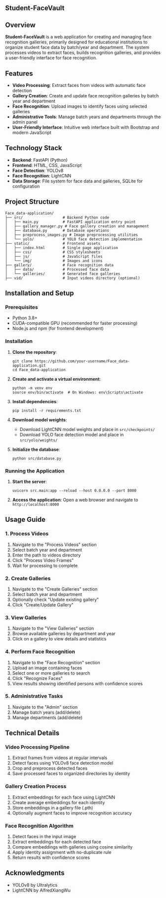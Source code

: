 ## **Student-FaceVault**

## Overview

**Student-FaceVault** is a web application for creating and managing face recognition galleries, primarily designed for educational institutions to organize student face data by batch/year and department. The system processes videos to extract faces, builds recognition galleries, and provides a user-friendly interface for face recognition.

## Features

- **Video Processing**: Extract faces from videos with automatic face detection
- **Gallery Creation**: Create and update face recognition galleries by batch year and department
- **Face Recognition**: Upload images to identify faces using selected galleries
- **Administrative Tools**: Manage batch years and departments through the admin panel
- **User-Friendly Interface**: Intuitive web interface built with Bootstrap and modern JavaScript

## Technology Stack

- **Backend**: FastAPI (Python)
- **Frontend**: HTML, CSS, JavaScript
- **Face Detection**: YOLOv8
- **Face Recognition**: LightCNN
- **Data Storage**: File system for face data and galleries, SQLite for configuration

## Project Structure

```
Face_data-application/
├── src/                  # Backend Python code
│   ├── main.py           # FastAPI application entry point
│   ├── gallery_manager.py # Face gallery creation and management
│   ├── database.py       # Database operations
│   ├── preprocess_images.py # Image preprocessing utilities
│   └── yolo/             # YOLO face detection implementation
├── static/               # Frontend assets
│   ├── index.html        # Single page application
│   ├── css/              # CSS stylesheets
│   ├── js/               # JavaScript files
│   └── img/              # Images and icons
├── gallery/              # Face recognition data
│   ├── data/             # Processed face data
│   └── galleries/        # Generated face galleries
├── vid/                  # Input videos directory (optional)
```

## Installation and Setup

### Prerequisites

- Python 3.8+
- CUDA-compatible GPU (recommended for faster processing)
- Node.js and npm (for frontend development)

### Installation

1. **Clone the repository**:

   ```
   git clone https://github.com/your-username/Face_data-application.git
   cd Face_data-application
   ```
2. **Create and activate a virtual environment**:

   ```
   python -m venv env
   source env/bin/activate  # On Windows: env\Scripts\activate
   ```
3. **Install dependencies**:

   ```
   pip install -r requirements.txt
   ```
4. **Download model weights**:

   - Download LightCNN model weights and place in `src/checkpoints/`
   - Download YOLO face detection model and place in `src/yolo/weights/`
5. **Initialize the database**:

   ```
   python src/database.py
   ```

### Running the Application

1. **Start the server**:

   ```
   uvicorn src.main:app --reload --host 0.0.0.0 --port 8000
   ```
2. **Access the application**:
   Open a web browser and navigate to `http://localhost:8000`

## Usage Guide

### 1. Process Videos

1. Navigate to the "Process Videos" section
2. Select batch year and department
3. Enter the path to videos directory
4. Click "Process Video Frames"
5. Wait for processing to complete

### 2. Create Galleries

1. Navigate to the "Create Galleries" section
2. Select batch year and department
3. Optionally check "Update existing gallery"
4. Click "Create/Update Gallery"

### 3. View Galleries

1. Navigate to the "View Galleries" section
2. Browse available galleries by department and year
3. Click on a gallery to view details and statistics

### 4. Perform Face Recognition

1. Navigate to the "Face Recognition" section
2. Upload an image containing faces
3. Select one or more galleries to search
4. Click "Recognize Faces"
5. View results showing identified persons with confidence scores

### 5. Administrative Tasks

1. Navigate to the "Admin" section
2. Manage batch years (add/delete)
3. Manage departments (add/delete)

## Technical Details

### Video Processing Pipeline

1. Extract frames from videos at regular intervals
2. Detect faces using YOLOv8 face detection model
3. Crop and preprocess detected faces
4. Save processed faces to organized directories by identity

### Gallery Creation Process

1. Extract embeddings for each face using LightCNN
2. Create average embeddings for each identity
3. Store embeddings in a gallery file (.pth)
4. Optionally augment faces to improve recognition accuracy

### Face Recognition Algorithm

1. Detect faces in the input image
2. Extract embeddings for each detected face
3. Compare embeddings with galleries using cosine similarity
4. Apply identity assignment with no-duplicate rule
5. Return results with confidence scores

## Acknowledgments

- YOLOv8 by Ultralytics
- LightCNN by AlfredXiangWu
